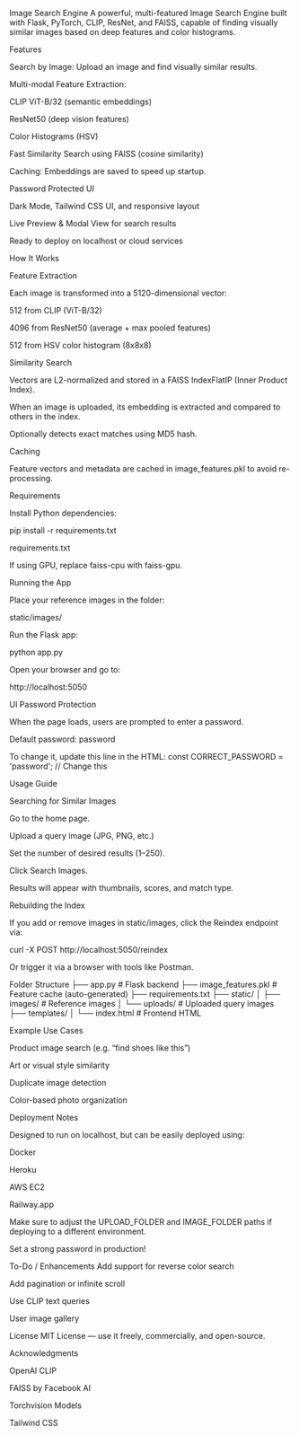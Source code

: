 Image Search Engine
A powerful, multi-featured Image Search Engine built with Flask, PyTorch, CLIP, ResNet, and FAISS, capable of finding visually similar images based on deep features and color histograms.

Features

Search by Image: Upload an image and find visually similar results.

Multi-modal Feature Extraction:

CLIP ViT-B/32 (semantic embeddings)

ResNet50 (deep vision features)

Color Histograms (HSV)

Fast Similarity Search using FAISS (cosine similarity)

Caching: Embeddings are saved to speed up startup.

Password Protected UI

Dark Mode, Tailwind CSS UI, and responsive layout

Live Preview & Modal View for search results

Ready to deploy on localhost or cloud services

How It Works

Feature Extraction

Each image is transformed into a 5120-dimensional vector:

512 from CLIP (ViT-B/32)

4096 from ResNet50 (average + max pooled features)

512 from HSV color histogram (8x8x8)

Similarity Search

Vectors are L2-normalized and stored in a FAISS IndexFlatIP (Inner Product Index).

When an image is uploaded, its embedding is extracted and compared to others in the index.

Optionally detects exact matches using MD5 hash.

Caching

Feature vectors and metadata are cached in image_features.pkl to avoid re-processing.

Requirements

Install Python dependencies:

pip install -r requirements.txt

requirements.txt

If using GPU, replace faiss-cpu with faiss-gpu.

Running the App

Place your reference images in the folder:

static/images/

Run the Flask app:

python app.py

Open your browser and go to:

http://localhost:5050

UI Password Protection

When the page loads, users are prompted to enter a password.

Default password: password


To change it, update this line in the HTML:
const CORRECT_PASSWORD = 'password'; // Change this

Usage Guide

Searching for Similar Images

Go to the home page.

Upload a query image (JPG, PNG, etc.)

Set the number of desired results (1–250).

Click Search Images.

Results will appear with thumbnails, scores, and match type.

Rebuilding the Index

If you add or remove images in static/images, click the Reindex endpoint via:

curl -X POST http://localhost:5050/reindex

Or trigger it via a browser with tools like Postman.

Folder Structure
├── app.py                    # Flask backend
├── image_features.pkl        # Feature cache (auto-generated)
├── requirements.txt
├── static/
│   ├── images/               # Reference images
│   └── uploads/              # Uploaded query images
├── templates/
│   └── index.html            # Frontend HTML


Example Use Cases

Product image search (e.g. “find shoes like this”)

Art or visual style similarity

Duplicate image detection

Color-based photo organization

Deployment Notes

Designed to run on localhost, but can be easily deployed using:

Docker

Heroku

AWS EC2

Railway.app

Make sure to adjust the UPLOAD_FOLDER and IMAGE_FOLDER paths if deploying to a different environment.

Set a strong password in production!


To-Do / Enhancements
 Add support for reverse color search

 Add pagination or infinite scroll
 
 Use CLIP text queries
 
 User image gallery

License
MIT License — use it freely, commercially, and open-source.

Acknowledgments

OpenAI CLIP

FAISS by Facebook AI

Torchvision Models

Tailwind CSS
